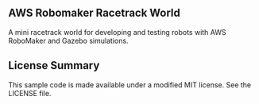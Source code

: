 ## AWS Robomaker Racetrack World

A mini racetrack world for developing and testing robots with AWS RoboMaker and Gazebo simulations.

## License Summary

This sample code is made available under a modified MIT license. See the LICENSE file.
